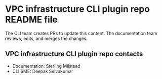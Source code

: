 
# VPC infrastructure CLI plugin repo README file

The CLI team creates PRs to update this content. The documentation team reviews, edits, and merges the changes.

## VPC infrastructure CLI plugin repo contacts

* Documentation: Sterling Milstead
* CLI SME: Deepak Selvakumar
